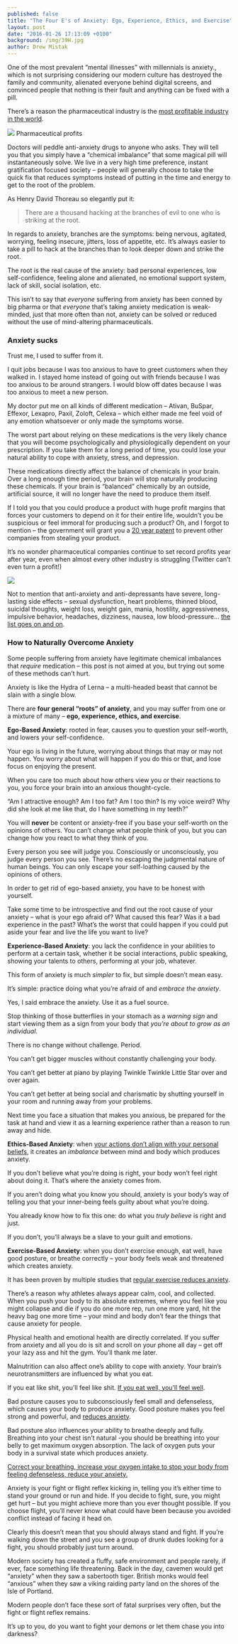 ```yaml
---
published: false
title: "The Four E's of Anxiety: Ego, Experience, Ethics, and Exercise"
layout: post
date: "2016-01-26 17:13:09 +0100"
background: /img/39H.jpg
author: Drew Mistak
---
```


One of the most prevalent “mental illnesses” with millennials is anxiety., which is not surprising considering our modern culture has destroyed the family and community, alienated everyone behind digital screens, and convinced people that nothing is their fault and anything can be fixed with a pill.

There’s a reason the pharmaceutical industry is the [most profitable industry in the world](http://www.bbc.com/news/business-28212223).

![](http://i0.wp.com/ichef-1.bbci.co.uk/news/624/media/images/78427000/gif/_78427037_pharmaceutical_profits_624.gif?w=1260)
Pharmaceutical profits

Doctors will peddle anti-anxiety drugs to anyone who asks. They will tell you that you simply have a “chemical imbalance” that some magical pill will instantaneously solve. We live in a very high time preference, instant gratification focused society – people will generally choose to take the quick fix that reduces symptoms instead of putting in the time and energy to get to the root of the problem.

As Henry David Thoreau so elegantly put it:

> There are a thousand hacking at the branches of evil to one who is striking at the root.

In regards to anxiety, branches are the symptoms: being nervous, agitated, worrying, feeling insecure, jitters, loss of appetite, etc. It’s always easier to take a pill to hack at the branches than to look deeper down and strike the root.

The root is the real cause of the anxiety: bad personal experiences, low self-confidence, feeling alone and alienated, no emotional support system, lack of skill, social isolation, etc.

This isn’t to say that _everyone_ suffering from anxiety has been conned by big pharma or that _everyone_ that’s taking anxiety medication is weak-minded, just that more often than not, anxiety can be solved or reduced without the use of mind-altering pharmaceuticals.

### Anxiety sucks

Trust me, I used to suffer from it.

I quit jobs because I was too anxious to have to greet customers when they walked in. I stayed home instead of going out with friends because I was too anxious to be around strangers. I would blow off dates because I was too anxious to meet a new person.

My doctor put me on all kinds of different medication – Ativan, BuSpar, Effexor, Lexapro, Paxil, Zoloft, Celexa – which either made me feel void of any emotion whatsoever or only made the symptoms worse.

The worst part about relying on these medications is the very likely chance that you will become psychologically and physiologically dependent on your prescription. If you take them for a long period of time, you could lose your natural ability to cope with anxiety, stress, and depression.

These medications directly affect the balance of chemicals in your brain. Over a long enough time period, your brain will stop naturally producing these chemicals. If your brain is “balanced” chemically by an outside, artificial source, it will no longer have the need to produce them itself.

If I told you that you could produce a product with huge profit margins that forces your customers to depend on it for their entire life, wouldn’t you be suspicious or feel immoral for producing such a product? Oh, and I forgot to mention – the government will grant you a [20 year patent](http://www.fda.gov/Drugs/DevelopmentApprovalProcess/ucm079031.htm) to prevent other companies from stealing your product.

It’s no wonder pharmaceutical companies continue to set record profits year after year, even when almost every other industry is struggling (Twitter can’t even turn a profit!)

![](http://i2.wp.com/usaction.org/wp-content/blogs.dir/4/wp-content/uploads/2013/04/drug-co-earnings1.jpg?w=1260)

Not to mention that anti-anxiety and anti-depressants have severe, long-lasting side effects – sexual dysfunction, heart problems, thinned blood, suicidal thoughts, weight loss, weight gain, mania, hostility, aggressiveness, impulsive behavior, headaches, dizziness, nausea, low blood-pressure... [the list goes on and on](http://www.helpguide.org/articles/anxiety/anxiety-medication.htm).

### How to Naturally Overcome Anxiety

Some people suffering from anxiety have legitimate chemical imbalances that _require_ medication – this post is not aimed at you, but trying out some of these methods can’t hurt.

Anxiety is like the Hydra of Lerna – a multi-headed beast that cannot be slain with a single blow.

There are **four general “roots” of anxiety**, and you may suffer from one or a mixture of many – **ego, experience, ethics, and exercise**.

**Ego-Based Anxiety**: rooted in fear, causes you to question your self-worth, and lowers your self-confidence.

Your ego is living in the future, worrying about things that may or may not happen. You worry about what will happen if you do this or that, and lose focus on enjoying the present.

When you care too much about how others view you or their reactions to you, you force your brain into an anxious thought-cycle.

“Am I attractive enough? Am I too fat? Am I too thin? Is my voice weird? Why did she look at me like that, do I have something in my teeth?”

You will **never** be content or anxiety-free if you base your self-worth on the opinions of others. You can’t change what people think of you, but you can change how you react to what they think of you.

Every person you see will  judge you. Consciously or unconsciously, you judge every person you see. There’s no escaping the judgmental nature of human beings. You can only escape your self-loathing caused by the opinions of others.

In order to get rid of ego-based anxiety, you have to be honest with yourself.

Take some time to be introspective and find out the root cause of your anxiety – what is your ego afraid of? What caused this fear? Was it a bad experience in the past? What’s the worst that could happen if you could put aside your fear and live the life you want to live?

**Experience-Based Anxiety**: you lack the confidence in your abilities to perform at a certain task, whether it be social interactions, public speaking, showing your talents to others, performing at your job, whatever.

This form of anxiety is much _simpler_ to fix, but simple doesn’t mean easy.

It’s simple: practice doing what you’re afraid of and _embrace the anxiety_.

Yes, I said embrace the anxiety. Use it as a fuel source.

Stop thinking of those butterflies in your stomach as a _warning sign_ and start viewing them as a sign from your body that _you’re about to grow as an individual_.

There is no change without challenge. Period.

You can’t get bigger muscles without constantly challenging your body.

You can’t get better at piano by playing Twinkle Twinkle Little Star over and over again.

You can’t get better at being social and charismatic by shutting yourself in your room and running away from your problems.

Next time you face a situation that makes you anxious, be prepared for the task at hand and view it as a learning experience rather than a reason to run away and hide.

**Ethics-Based Anxiety**: when [your actions don’t align with your personal beliefs](http://www.fromruins.com/on-moral-ambivalence/), it creates an _imbalance_ between mind and body which produces anxiety.

If you don’t believe what you’re doing is right, your body won’t feel right about doing it. That’s where the anxiety comes from.

If you aren’t doing what you know you should, anxiety is your body’s way of telling you that your inner-being feels guilty about what you’re doing.

You already know how to fix this one: do what you _truly believe_ is right and just.

If you don’t, you’ll always be a slave to your guilt and emotions.

**Exercise-Based Anxiety**:  when you don’t exercise enough, eat well, have good posture, or breathe correctly – your body feels weak and threatened which creates anxiety.

It has been proven by multiple studies that [regular exercise reduces anxiety](http://www.adaa.org/living-with-anxiety/managing-anxiety/exercise-stress-and-anxiety).

There’s a reason why athletes always appear calm, cool, and collected. When you push your body to its absolute extremes, where you feel like you might collapse and die if you do one more rep, run one more yard, hit the heavy bag one more time – your mind and body don’t fear the things that cause anxiety for people.

Physical health and emotional health are directly correlated. If you suffer from anxiety and all you do is sit and scroll on your phone all day – get off your lazy ass and hit the gym. You’ll thank me later.

Malnutrition can also affect one’s ability to cope with anxiety. Your brain’s neurotransmitters are influenced by what you eat.

If you eat like shit, you’ll feel like shit. [If you eat well, you’ll feel well](http://draxe.com/how-to-fight-depression-and-anxiety-with-nutrition/).

Bad posture causes you to subconsciously feel small and defenseless, which causes your body to produce anxiety. Good posture makes you feel strong and powerful, and [reduces anxiety](http://www.healthcentral.com/anxiety/c/4182/152080/posture-anxiety/).

Bad posture also influences your ability to breathe deeply and fully. Breathing into your chest isn’t natural -you should be breathing into your belly to get maximum oxygen absorption. The lack of oxygen puts your body in a survival state which produces anxiety.

[Correct your breathing, increase your oxygen intake to stop your body from feeling defenseless, reduce your anxiety.](http://www.breathing.com/articles/anxiety.htm)

Anxiety is your fight or flight reflex kicking in, telling you it’s either time to stand your ground or run and hide. If you decide to fight, sure, you might get hurt – but you might achieve more than you ever thought possible. If you choose flight, you’ll never know what could have been because you avoided conflict instead of facing it head on.

Clearly this doesn’t mean that you should always stand and fight. If you’re walking down the street and you see a group of drunk dudes looking for a fight, you should probably just turn around.

Modern society has created a fluffy, safe environment and people rarely, if ever, face something life threatening. Back in the day, cavemen would get “anxiety” when they saw a sabertooth tiger. British monks would feel “anxious” when they saw a viking raiding party land on the shores of the Isle of Portland.

Modern people don’t face these sort of fatal surprises very often, but the fight or flight reflex remains.

It’s up to you, do you want to fight your demons or let them chase you into darkness?
